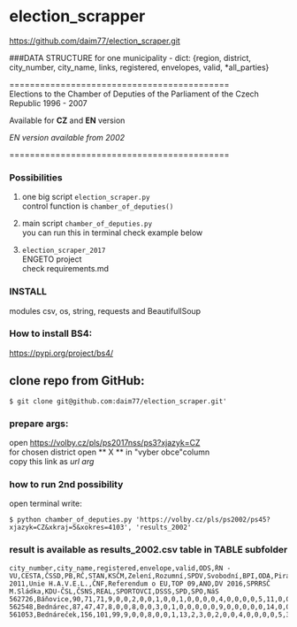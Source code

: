 # election_scrapper
https://github.com/daim77/election_scraper.git

###DATA STRUCTURE
for one municipality - dict:
{region, district, city_number, city_name, links,
registered, envelopes, valid, *all_parties}

===========================================  
Elections to the Chamber of Deputies of the Parliament of the Czech Republic
1996 - 2007

Available for **CZ** and **EN** version

_EN version available from 2002_

===========================================

### Possibilities
1. one big script `election_scraper.py`  
   control function is `chamber_of_deputies()`
2. main script `chamber_of_deputies.py`  
   you can run this in terminal
   check example below
   
3. `election_scraper_2017`  
    ENGETO project  
   check requirements.md
   
### INSTALL

modules csv, os, string, requests and BeautifullSoup

### How to install BS4:
  https://pypi.org/project/bs4/

## clone repo from GitHub:

```
$ git clone git@github.com:daim77/election_scraper.git'
```

### prepare args:
  open https://volby.cz/pls/ps2017nss/ps3?xjazyk=CZ \
  for chosen district open ** X ** in "vyber obce"column\
  copy this link as *url arg*

### how to run 2nd possibility
open terminal
write:  
```
$ python chamber_of_deputies.py 'https://volby.cz/pls/ps2002/ps45?xjazyk=CZ&xkraj=5&xokres=4103', 'results_2002'
```

### result is available as results_2002.csv table in TABLE subfolder
```
city_number,city_name,registered,envelope,valid,ODS,ŘN - VU,CESTA,ČSSD,PB,RČ,STAN,KSČM,Zelení,Rozumní,SPDV,Svobodní,BPI,ODA,Piráti,OBČANÉ 2011,Unie H.A.V.E.L.,ČNF,Referendum o EU,TOP 09,ANO,DV 2016,SPRRSČ M.Sládka,KDU-ČSL,ČSNS,REAL,SPORTOVCI,DSSS,SPD,SPO,NáS
562726,Báňovice,90,71,71,9,0,0,2,0,0,1,0,0,1,0,0,0,0,4,0,0,0,0,5,11,0,0,33,0,0,0,0,5,0,0
562548,Bednárec,87,47,47,8,0,0,8,0,0,3,0,1,0,0,0,0,0,9,0,0,0,0,0,14,0,0,3,0,0,0,1,0,0,0
561053,Bednáreček,156,101,99,9,0,0,8,0,0,1,13,2,3,0,2,0,0,4,0,0,0,0,5,34,0,0,4,0,0,1,1,12,0,0
```